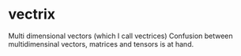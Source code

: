 # vectrix
Multi dimensional vectors (which I call vectrices)
Confusion between multidimensinal vectors, matrices and tensors is at hand.
